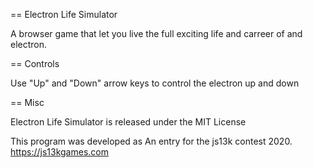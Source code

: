 == Electron Life Simulator

A browser game that let you live the full exciting life and carreer of and electron.

== Controls

Use "Up" and "Down" arrow keys to control the electron up and down

== Misc

Electron Life Simulator is released under the MIT License

This program was developed as An entry for the js13k contest 2020.
https://js13kgames.com

